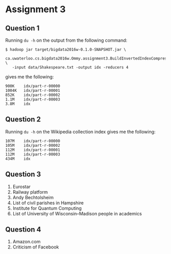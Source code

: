 Assignment 3
===

## Question 1

Running `du -h` on the output from the following command:

```
$ hadoop jar target/bigdata2016w-0.1.0-SNAPSHOT.jar \
   ca.uwaterloo.cs.bigdata2016w.Ommy.assignment3.BuildInvertedIndexCompressed \
   -input data/Shakespeare.txt -output idx -reducers 4
```

gives me the following:

```
900K	idx/part-r-00000
1004K	idx/part-r-00001
852K	idx/part-r-00002
1.1M	idx/part-r-00003
3.8M	idx
```

## Question 2

Running `du -h` on the Wikipedia collection index gives me the following:

```
107M	idx/part-r-00000
105M	idx/part-r-00002
112M	idx/part-r-00001
112M	idx/part-r-00003
434M	idx
```

## Question 3

1. Eurostar
2. Railway platform
3. Andy Bechtolsheim
4. List of civil parishes in Hampshire
5. Institute for Quantum Computing
6. List of University of Wisconsin–Madison people in academics

## Question 4

1. Amazon.com
2. Criticism of Facebook


